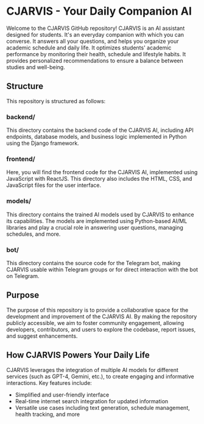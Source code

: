 # CJARVIS - Your Daily Companion AI

Welcome to the CJARVIS GitHub repository! CJARVIS is an AI assistant designed for students. It's an everyday companion with which you can converse. It answers all your questions, and helps you organize your academic schedule and daily life. It optimizes students' academic performance by monitoring their health, schedule and lifestyle habits. It provides personalized recommendations to ensure a balance between studies and well-being.

## Structure

This repository is structured as follows:

### backend/
This directory contains the backend code of the CJARVIS AI, including API endpoints, database models, and business logic implemented in Python using the Django framework.

### frontend/
Here, you will find the frontend code for the CJARVIS AI, implemented using JavaScript with ReactJS. This directory also includes the HTML, CSS, and JavaScript files for the user interface.

### models/
This directory contains the trained AI models used by CJARVIS to enhance its capabilities. The models are implemented using Python-based AI/ML libraries and play a crucial role in answering user questions, managing schedules, and more.

### bot/
This directory contains the source code for the Telegram bot, making CJARVIS usable within Telegram groups or for direct interaction with the bot on Telegram. 

## Purpose

The purpose of this repository is to provide a collaborative space for the development and improvement of the CJARVIS AI. By making the repository publicly accessible, we aim to foster community engagement, allowing developers, contributors, and users to explore the codebase, report issues, and suggest enhancements.

## How CJARVIS Powers Your Daily Life

CJARVIS leverages the integration of multiple AI models for different services (such as GPT-4, Gemini, etc.), to create engaging and informative interactions. Key features include:

- Simplified and user-friendly interface
- Real-time internet search integration for updated information
- Versatile use cases including text generation, schedule management, health tracking, and more


